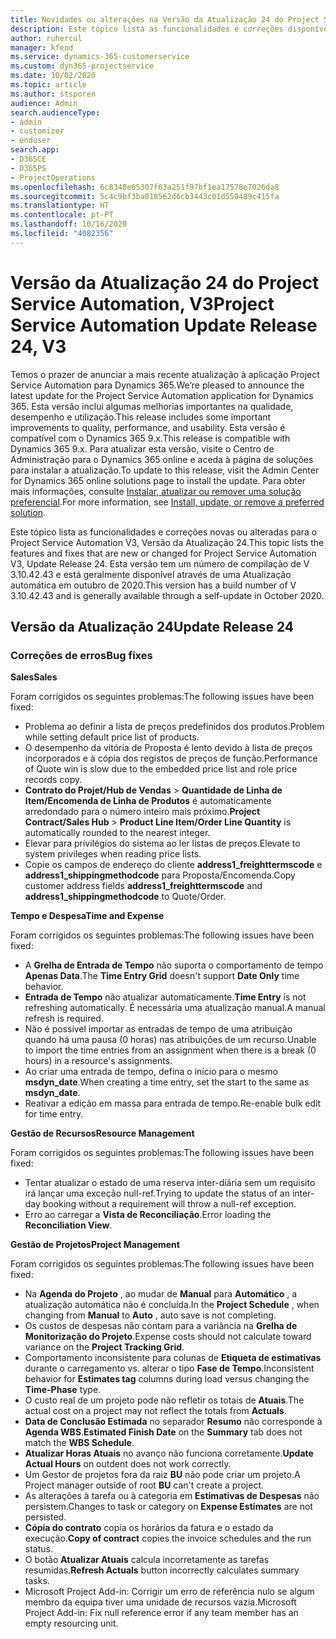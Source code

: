 ```yaml
---
title: Novidades ou alterações na Versão da Atualização 24 do Project Service Automation, V3
description: Este tópico lista as funcionalidades e correções disponíveis no Project Service Automation V3, Versão da Atualização 24, V3.
author: ruhercul
manager: kfend
ms.service: dynamics-365-customerservice
ms.custom: dyn365-projectservice
ms.date: 10/02/2020
ms.topic: article
ms.author: stsporen
audience: Admin
search.audienceType:
- admin
- customizer
- enduser
search.app:
- D365CE
- D365PS
- ProjectOperations
ms.openlocfilehash: 6c8348e65307f63a251f97bf1ea17578e7026da8
ms.sourcegitcommit: 5c4c9bf3ba018562d6cb3443c01d550489c415fa
ms.translationtype: HT
ms.contentlocale: pt-PT
ms.lasthandoff: 10/16/2020
ms.locfileid: "4082356"
---
```

# <a name="project-service-automation-update-release-24-v3"></a><span data-ttu-id="9e942-103">Versão da Atualização 24 do Project Service Automation, V3</span><span class="sxs-lookup"><span data-stu-id="9e942-103">Project Service Automation Update Release 24, V3</span></span>

<span data-ttu-id="9e942-104">Temos o prazer de anunciar a mais recente atualização à aplicação Project Service Automation para Dynamics 365.</span><span class="sxs-lookup"><span data-stu-id="9e942-104">We’re pleased to announce the latest update for the Project Service Automation application for Dynamics 365.</span></span> <span data-ttu-id="9e942-105">Esta versão inclui algumas melhorias importantes na qualidade, desempenho e utilização.</span><span class="sxs-lookup"><span data-stu-id="9e942-105">This release includes some important improvements to quality, performance, and usability.</span></span> <span data-ttu-id="9e942-106">Esta versão é compatível com o Dynamics 365 9.x.</span><span class="sxs-lookup"><span data-stu-id="9e942-106">This release is compatible with Dynamics 365 9.x.</span></span> <span data-ttu-id="9e942-107">Para atualizar esta versão, visite o Centro de Administração para o Dynamics 365 online e aceda à página de soluções para instalar a atualização.</span><span class="sxs-lookup"><span data-stu-id="9e942-107">To update to this release, visit the Admin Center for Dynamics 365 online solutions page to install the update.</span></span> <span data-ttu-id="9e942-108">Para obter mais informações, consulte [Instalar, atualizar ou remover uma solução preferencial](https://docs.microsoft.com/power-platform/admin/install-remove-preferred-solution).</span><span class="sxs-lookup"><span data-stu-id="9e942-108">For more information, see [Install, update, or remove a preferred solution](https://docs.microsoft.com/power-platform/admin/install-remove-preferred-solution).</span></span>

<span data-ttu-id="9e942-109">Este tópico lista as funcionalidades e correções novas ou alteradas para o Project Service Automation V3, Versão da Atualização 24.</span><span class="sxs-lookup"><span data-stu-id="9e942-109">This topic lists the features and fixes that are new or changed for Project Service Automation V3, Update Release 24.</span></span> <span data-ttu-id="9e942-110">Esta versão tem um número de compilação de V 3.10.42.43 e está geralmente disponível através de uma Atualização automática em outubro de 2020.</span><span class="sxs-lookup"><span data-stu-id="9e942-110">This version has a build number of V 3.10.42.43 and is generally available through a self-update in October 2020.</span></span>

## <a name="update-release-24"></a><span data-ttu-id="9e942-111">Versão da Atualização 24</span><span class="sxs-lookup"><span data-stu-id="9e942-111">Update Release 24</span></span>

### <a name="bug-fixes"></a><span data-ttu-id="9e942-112">Correções de erros</span><span class="sxs-lookup"><span data-stu-id="9e942-112">Bug fixes</span></span>

<span data-ttu-id="9e942-113">**Sales**</span><span class="sxs-lookup"><span data-stu-id="9e942-113">**Sales**</span></span>

<span data-ttu-id="9e942-114">Foram corrigidos os seguintes problemas:</span><span class="sxs-lookup"><span data-stu-id="9e942-114">The following issues have been fixed:</span></span>

- <span data-ttu-id="9e942-115">Problema ao definir a lista de preços predefinidos dos produtos.</span><span class="sxs-lookup"><span data-stu-id="9e942-115">Problem while setting default price list of products.</span></span>
- <span data-ttu-id="9e942-116">O desempenho da vitória de Proposta é lento devido à lista de preços incorporados e à cópia dos registos de preços de função.</span><span class="sxs-lookup"><span data-stu-id="9e942-116">Performance of Quote win is slow due to the embedded price list and role price records copy.</span></span>
- <span data-ttu-id="9e942-117">**Contrato do Projet/Hub de Vendas** > **Quantidade de Linha de Item/Encomenda de Linha de Produtos** é automaticamente arredondado para o número inteiro mais próximo.</span><span class="sxs-lookup"><span data-stu-id="9e942-117">**Project Contract/Sales Hub** > **Product Line Item/Order Line Quantity** is automatically rounded to the nearest integer.</span></span>
- <span data-ttu-id="9e942-118">Elevar para privilégios do sistema ao ler listas de preços.</span><span class="sxs-lookup"><span data-stu-id="9e942-118">Elevate to system privileges when reading price lists.</span></span>
- <span data-ttu-id="9e942-119">Copie os campos de endereço do cliente **address1_freighttermscode** e **address1_shippingmethodcode** para Proposta/Encomenda.</span><span class="sxs-lookup"><span data-stu-id="9e942-119">Copy customer address fields **address1_freighttermscode** and **address1_shippingmethodcode** to Quote/Order.</span></span> 


<span data-ttu-id="9e942-120">**Tempo e Despesa**</span><span class="sxs-lookup"><span data-stu-id="9e942-120">**Time and Expense**</span></span>

<span data-ttu-id="9e942-121">Foram corrigidos os seguintes problemas:</span><span class="sxs-lookup"><span data-stu-id="9e942-121">The following issues have been fixed:</span></span>

- <span data-ttu-id="9e942-122">A **Grelha de Entrada de Tempo** não suporta o comportamento de tempo **Apenas Data**.</span><span class="sxs-lookup"><span data-stu-id="9e942-122">The **Time Entry Grid** doesn't support **Date Only** time behavior.</span></span>
- <span data-ttu-id="9e942-123">**Entrada de Tempo** não atualizar automaticamente.</span><span class="sxs-lookup"><span data-stu-id="9e942-123">**Time Entry** is not refreshing automatically.</span></span> <span data-ttu-id="9e942-124">É necessária uma atualização manual.</span><span class="sxs-lookup"><span data-stu-id="9e942-124">A manual refresh is required.</span></span>
- <span data-ttu-id="9e942-125">Não é possível importar as entradas de tempo de uma atribuição quando há uma pausa (0 horas) nas atribuições de um recurso.</span><span class="sxs-lookup"><span data-stu-id="9e942-125">Unable to import the time entries from an assignment when there is a break (0 hours) in a resource's assignments.</span></span>
- <span data-ttu-id="9e942-126">Ao criar uma entrada de tempo, defina o início para o mesmo **msdyn_date**.</span><span class="sxs-lookup"><span data-stu-id="9e942-126">When creating a time entry, set the start to the same as **msdyn_date**.</span></span>
- <span data-ttu-id="9e942-127">Reativar a edição em massa para entrada de tempo.</span><span class="sxs-lookup"><span data-stu-id="9e942-127">Re-enable bulk edit for time entry.</span></span>

<span data-ttu-id="9e942-128">**Gestão de Recursos**</span><span class="sxs-lookup"><span data-stu-id="9e942-128">**Resource Management**</span></span>

<span data-ttu-id="9e942-129">Foram corrigidos os seguintes problemas:</span><span class="sxs-lookup"><span data-stu-id="9e942-129">The following issues have been fixed:</span></span>

- <span data-ttu-id="9e942-130">Tentar atualizar o estado de uma reserva inter-diária sem um requisito irá lançar uma exceção null-ref.</span><span class="sxs-lookup"><span data-stu-id="9e942-130">Trying to update the status of an inter-day booking without a requirement will throw a null-ref exception.</span></span>
- <span data-ttu-id="9e942-131">Erro ao carregar a **Vista de Reconciliação**.</span><span class="sxs-lookup"><span data-stu-id="9e942-131">Error loading the **Reconciliation View**.</span></span>


<span data-ttu-id="9e942-132">**Gestão de Projetos**</span><span class="sxs-lookup"><span data-stu-id="9e942-132">**Project Management**</span></span>

<span data-ttu-id="9e942-133">Foram corrigidos os seguintes problemas:</span><span class="sxs-lookup"><span data-stu-id="9e942-133">The following issues have been fixed:</span></span>

- <span data-ttu-id="9e942-134">Na **Agenda do Projeto** , ao mudar de **Manual** para **Automático** , a atualização automática não é concluída.</span><span class="sxs-lookup"><span data-stu-id="9e942-134">In the **Project Schedule** , when changing from **Manual** to **Auto** , auto save is not completing.</span></span>
- <span data-ttu-id="9e942-135">Os custos de despesas não contam para a variância na **Grelha de Monitorização do Projeto**.</span><span class="sxs-lookup"><span data-stu-id="9e942-135">Expense costs should not calculate toward variance on the **Project Tracking Grid**.</span></span>
- <span data-ttu-id="9e942-136">Comportamento inconsistente para colunas de **Etiqueta de estimativas** durante o carregamento vs. alterar o tipo **Fase de Tempo**.</span><span class="sxs-lookup"><span data-stu-id="9e942-136">Inconsistent behavior for **Estimates tag** columns during load versus changing the **Time-Phase** type.</span></span>
- <span data-ttu-id="9e942-137">O custo real de um projeto pode não refletir os totais de **Atuais**.</span><span class="sxs-lookup"><span data-stu-id="9e942-137">The actual cost on a project may not reflect the totals from **Actuals**.</span></span>
- <span data-ttu-id="9e942-138">**Data de Conclusão Estimada** no separador **Resumo** não corresponde à **Agenda WBS**.</span><span class="sxs-lookup"><span data-stu-id="9e942-138">**Estimated Finish Date** on the **Summary** tab does not match the **WBS Schedule**.</span></span>
- <span data-ttu-id="9e942-139">**Atualizar Horas Atuais** no avanço não funciona corretamente.</span><span class="sxs-lookup"><span data-stu-id="9e942-139">**Update Actual Hours** on outdent does not work correctly.</span></span>
- <span data-ttu-id="9e942-140">Um Gestor de projetos fora da raiz **BU** não pode criar um projeto.</span><span class="sxs-lookup"><span data-stu-id="9e942-140">A Project manager outside of root **BU** can't create a project.</span></span>
- <span data-ttu-id="9e942-141">As alterações à tarefa ou à categoria em **Estimativas de Despesas** não persistem.</span><span class="sxs-lookup"><span data-stu-id="9e942-141">Changes to task or category on **Expense Estimates** are not persisted.</span></span>
- <span data-ttu-id="9e942-142">**Cópia do contrato** copia os horários da fatura e o estado da execução.</span><span class="sxs-lookup"><span data-stu-id="9e942-142">**Copy of contract** copies the invoice schedules and the run status.</span></span>
- <span data-ttu-id="9e942-143">O botão **Atualizar Atuais** calcula incorretamente as tarefas resumidas.</span><span class="sxs-lookup"><span data-stu-id="9e942-143">**Refresh Actuals** button incorrectly calculates summary tasks.</span></span>
- <span data-ttu-id="9e942-144">Microsoft Project Add-in: Corrigir um erro de referência nulo se algum membro da equipa tiver uma unidade de recursos vazia.</span><span class="sxs-lookup"><span data-stu-id="9e942-144">Microsoft Project Add-in: Fix null reference error if any team member has an empty resourcing unit.</span></span>

